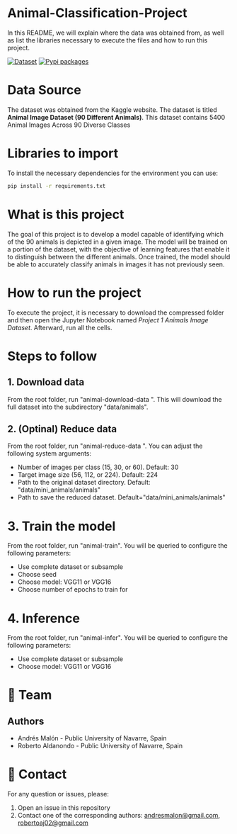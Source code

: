 ﻿# Animal-Classification-Project

In this README, we will explain where the data was obtained from, as well as list the libraries necessary to execute the files and how to run this project.

[![Dataset](https://img.shields.io/badge/🤗_dataset-kaggle-red.svg)](https://www.kaggle.com/datasets/iamsouravbanerjee/animal-image-dataset-90-different-animals)
[![Pypi packages](https://img.shields.io/badge/packages-TestPyPI-blue.svg)](https://test.pypi.org/project/animal-classification/)


# Data Source
The dataset was obtained from the Kaggle website. The dataset is titled **Animal Image Dataset (90 Different Animals)**. This dataset contains 5400 Animal Images Across 90 Diverse Classes


# Libraries to import
To install the necessary dependencies for the environment you can use:

```bash
pip install -r requirements.txt
```

# What is this project
The goal of this project is to develop a model capable of identifying which of the 90 animals is depicted in a given image. The model will be trained on a portion of the dataset, with the objective of learning features that enable it to distinguish between the different animals. Once trained, the model should be able to accurately classify animals in images it has not previously seen.

# How to run the project 
To execute the project, it is necessary to download the compressed folder and then open the Jupyter Notebook named _Project 1 Animals Image Dataset_. Afterward, run all the cells.

# Steps to follow
## 1. Download data
From the root folder, run "animal-download-data
". This will download the full dataset into the subdirectory "data/animals".

## 2. (Optinal) Reduce data
From the root folder, run "animal-reduce-data
". You can adjust the following system arguments:
- Number of images per class (15, 30, or 60). Default: 30
- Target image size (56, 112, or 224). Default: 224
- Path to the original dataset directory. Default: "data/mini_animals/animals"
- Path to save the reduced dataset. Default="data/mini_animals/animals"

# 3. Train the model
From the root folder, run "animal-train". You will be queried to configure the following parameters:
- Use complete dataset or subsample
- Choose seed
- Choose model: VGG11 or VGG16
- Choose number of epochs to train for

# 4. Inference
From the root folder, run "animal-infer". You will be queried to configure the following parameters:
- Use complete dataset or subsample
- Choose model: VGG11 or VGG16


# 👥 Team
## Authors
* Andrés Malón - Public University of Navarre, Spain
* Roberto Aldanondo - Public University of Navarre, Spain 
# 📧 Contact 
For any question or issues, please:
1. Open an issue in this repository
2. Contact one of the corresponding authors: andresmalon@gmail.com, robertoaj02@gmail.com 


